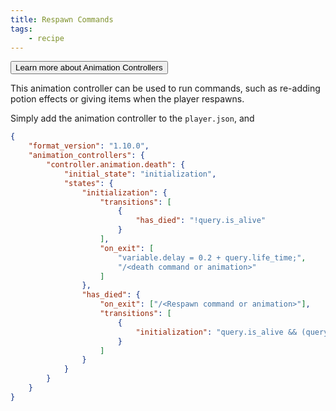 ```yaml
---
title: Respawn Commands
tags:
    - recipe
---
```


<Button color="blue" link="#animation-controllers/animation-controllers.md">Learn more about Animation Controllers</Button>

This animation controller can be used to run commands, such as re-adding potion effects or giving items when the player respawns.

Simply add the animation controller to the `player.json`, and

```json
{
	"format_version": "1.10.0",
	"animation_controllers": {
		"controller.animation.death": {
			"initial_state": "initialization",
			"states": {
				"initialization": {
					"transitions": [
						{
							"has_died": "!query.is_alive"
						}
					],
					"on_exit": [
						"variable.delay = 0.2 + query.life_time;",
						"/<death command or animation>"
					]
				},
				"has_died": {
					"on_exit": ["/<Respawn command or animation>"],
					"transitions": [
						{
							"initialization": "query.is_alive && (query.life_time >= variable.delay)"
						}
					]
				}
			}
		}
	}
}
```

